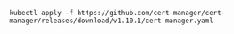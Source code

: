`kubectl apply -f https://github.com/cert-manager/cert-manager/releases/download/v1.10.1/cert-manager.yaml`